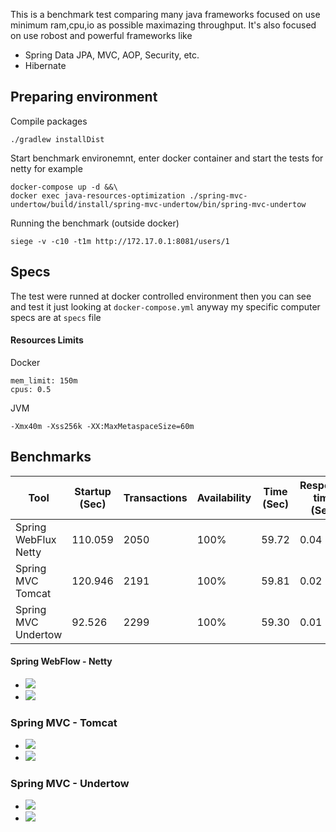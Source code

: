 This is a benchmark test comparing many java frameworks focused on use minimum ram,cpu,io as possible maximazing throughput. It's also focused on use robost and powerful frameworks like

* Spring Data JPA, MVC, AOP, Security, etc.
* Hibernate

## Preparing environment

Compile packages

	./gradlew installDist

Start benchmark environemnt, enter docker container and start the tests for netty for example

```
docker-compose up -d &&\
docker exec java-resources-optimization ./spring-mvc-undertow/build/install/spring-mvc-undertow/bin/spring-mvc-undertow
```

Running the benchmark (outside docker)

	siege -v -c10 -t1m http://172.17.0.1:8081/users/1


## Specs
The test were runned at docker controlled environment then you can see and test it just looking at `docker-compose.yml` anyway my specific computer specs are at `specs` file

#### Resources Limits

Docker

```
mem_limit: 150m
cpus: 0.5
```

JVM

```
-Xmx40m -Xss256k -XX:MaxMetaspaceSize=60m
```

## Benchmarks

| Tool                 | Startup (Sec) | Transactions | Availability | Time (Sec) | Response time (Sec) | Transaction rate (trans/sec) | Concurrency | Longest transaction | Shortest transaction | Data transferred (Mb) |
|----------------------|---------------|--------------|--------------|------------|---------------------|------------------------------|-------------|---------------------|----------------------|-----------------------|
| Spring WebFlux Netty | 110.059       | 2050         | 100%         | 59.72      | 0.04                | 34.33                        | 1.54        | 1.26                | 0.00                 | 0.06                  |
| Spring MVC Tomcat    | 120.946       | 2191         | 100%         | 59.81      | 0.02                | 36.63                        | 0.87        | 0.72                | 0.0                  | 0.07                  |
| Spring MVC Undertow  | 92.526        | 2299         | 100%         | 59.30      | 0.01                | 38.77                        | 0.56        | 0.93                | 0.00                 | 0.07                  |


#### Spring WebFlow - Netty

* ![](https://i.imgur.com/43SlqMy.png)
* ![](https://i.imgur.com/ZFCiFuD.png)

### Spring MVC - Tomcat
* ![](https://i.imgur.com/p7tfQis.png)
* ![](https://i.imgur.com/jr7De6Z.png)



### Spring MVC - Undertow

* ![](https://i.imgur.com/7jaWKGX.png)
* ![](https://i.imgur.com/8ugIKnb.png)
